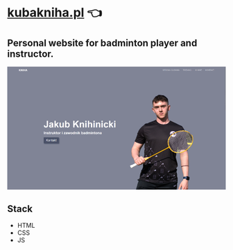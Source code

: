 ﻿# [kubakniha.pl](https://www.kubakniha.pl/) :point_left:

## Personal website for badminton player and instructor.

![Prewiev](https://github.com/jeli-t/kubakniha.pl/blob/master/preview.png)

## Stack
 - HTML
 - CSS
 - JS